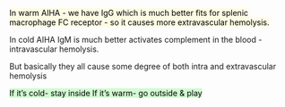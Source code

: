 <mark style="background: #FFF3A34A;">In warm AIHA - we have IgG which is much better fits for splenic macrophage FC receptor - so it causes more extravascular hemolysis.

In cold AIHA IgM is much better activates complement in the blood - intravascular hemolysis.</mark>

But basically they all cause some degree of both intra and extravascular hemolysis

<mark style="background: #BBFABBA6;">If it’s cold- stay inside
If it’s warm- go outside & play</mark>
